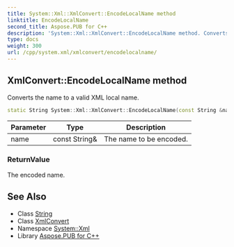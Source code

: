 ```yaml
---
title: System::Xml::XmlConvert::EncodeLocalName method
linktitle: EncodeLocalName
second_title: Aspose.PUB for C++
description: 'System::Xml::XmlConvert::EncodeLocalName method. Converts the name to a valid XML local name in C++.'
type: docs
weight: 300
url: /cpp/system.xml/xmlconvert/encodelocalname/
---
```

## XmlConvert::EncodeLocalName method


Converts the name to a valid XML local name.

```cpp
static String System::Xml::XmlConvert::EncodeLocalName(const String &name)
```


| Parameter | Type | Description |
| --- | --- | --- |
| name | const String\& | The name to be encoded. |

### ReturnValue

The encoded name.

## See Also

* Class [String](../../../system/string/)
* Class [XmlConvert](../)
* Namespace [System::Xml](../../)
* Library [Aspose.PUB for C++](../../../)
